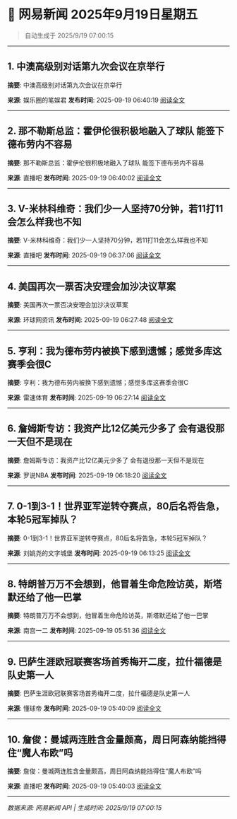 # 📰 网易新闻 2025年9月19日星期五

> 自动生成于 2025/9/19 07:00:15

---

## 1. 中澳高级别对话第九次会议在京举行

**摘要**: 中澳高级别对话第九次会议在京举行

**来源**: 娱乐圈的笔娱君
**发布时间**: 2025-09-19 06:40:19
[阅读全文](https://m.163.com/news/article/K9Q452MO055616XV.html)

---

## 2. 那不勒斯总监：霍伊伦很积极地融入了球队 能签下德布劳内不容易

**摘要**: 那不勒斯总监：霍伊伦很积极地融入了球队 能签下德布劳内不容易

**来源**: 直播吧
**发布时间**: 2025-09-19 06:40:02
[阅读全文](https://m.163.com/news/article/K9Q44I1V0529AQIE.html)

---

## 3. V-米林科维奇：我们少一人坚持70分钟，若11打11会怎么样我也不知

**摘要**: V-米林科维奇：我们少一人坚持70分钟，若11打11会怎么样我也不知

**来源**: 直播吧
**发布时间**: 2025-09-19 06:37:06
[阅读全文](https://m.163.com/news/article/K9Q3V5GN0529AQIE.html)

---

## 4. 美国再次一票否决安理会加沙决议草案

**摘要**: 美国再次一票否决安理会加沙决议草案

**来源**: 环球网资讯
**发布时间**: 2025-09-19 06:27:48
[阅读全文](https://m.163.com/news/article/K9Q3DTJG0514R9OJ.html)

---

## 5. 亨利：我为德布劳内被换下感到遗憾；感觉多库这赛季会很C

**摘要**: 亨利：我为德布劳内被换下感到遗憾；感觉多库这赛季会很C

**来源**: 雷速体育
**发布时间**: 2025-09-19 06:27:14
[阅读全文](https://m.163.com/news/article/K9Q3D4080529DS7F.html)

---

## 6. 詹姆斯专访：我资产比12亿美元少多了 会有退役那一天但不是现在

**摘要**: 詹姆斯专访：我资产比12亿美元少多了 会有退役那一天但不是现在

**来源**: 罗说NBA
**发布时间**: 2025-09-19 06:18:20
[阅读全文](https://m.163.com/news/article/K9Q2SFQ60529BA9O.html)

---

## 7. 0-1到3-1！世界亚军逆转夺赛点，80后名将告急，本轮5冠军掉队？

**摘要**: 0-1到3-1！世界亚军逆转夺赛点，80后名将告急，本轮5冠军掉队？

**来源**: 刘姚尧的文字城堡
**发布时间**: 2025-09-19 06:13:25
[阅读全文](https://m.163.com/news/article/K9Q2H6HE0529NGL0.html)

---

## 8. 特朗普万万不会想到，他冒着生命危险访英，斯塔默还给了他一巴掌

**摘要**: 特朗普万万不会想到，他冒着生命危险访英，斯塔默还给了他一巴掌

**来源**: 南宫一二
**发布时间**: 2025-09-19 05:51:36
[阅读全文](https://m.163.com/news/article/K9Q1BELA0556561T.html)

---

## 9. 巴萨生涯欧冠联赛客场首秀梅开二度，拉什福德是队史第一人

**摘要**: 巴萨生涯欧冠联赛客场首秀梅开二度，拉什福德是队史第一人

**来源**: 懂球帝
**发布时间**: 2025-09-19 05:40:09
[阅读全文](https://m.163.com/news/article/K9Q0MSDA0549BAP0.html)

---

## 10. 詹俊：曼城两连胜含金量颇高，周日阿森纳能挡得住“魔人布欧”吗

**摘要**: 詹俊：曼城两连胜含金量颇高，周日阿森纳能挡得住“魔人布欧”吗

**来源**: 直播吧
**发布时间**: 2025-09-19 05:40:03
[阅读全文](https://m.163.com/news/article/K9Q0MN6N0529AQIE.html)

---

*数据来源: 网易新闻 API | 生成时间: 2025/9/19 07:00:15*